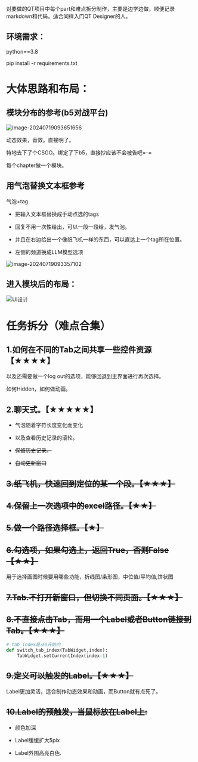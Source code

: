对要做的QT项目中每个part和难点拆分制作，主要是边学边做，顺便记录markdown和代码。适合同样入门QT Designer的人。



## 环境需求：

python==3.8

pip install -r requirements.txt

# 大体思路和布局：

## 模块分布的参考(b5对战平台)

![image-20240719093651656](https://fastly.jsdelivr.net/gh/MrXnneHang/blog_img/BlogHosting/img/24/07/202407190936817.png)

动态效果，音效。直接明了。

特地去下了个CSGO。绑定了下b5，直接抄应该不会被告吧=-=

每个chapter做一个模块。

## 用气泡替换文本框参考

气泡+tag

* 把输入文本框替换成手动点选的tags

* 回复不用一次性给出，可以一段一段给，发气泡。

* 并且在右边给出一个像纸飞机一样的东西，可以直达上一个tag所在位置。
* 左侧的频道换成LLM模型选项

![image-20240719093357102](https://fastly.jsdelivr.net/gh/MrXnneHang/blog_img/BlogHosting/img/24/07/202407190934237.png)



## 进入模块后的布局：

![UI设计](https://fastly.jsdelivr.net/gh/MrXnneHang/blog_img/BlogHosting/img/24/07/202407190958209.jpeg)



# 任务拆分（难点合集）

## 1.如何在不同的Tab之间共享一些控件资源【★★★★】

以及还需要做一个log out的选项，能够回退到主界面进行再次选择。

如何Hidden，如何做动画。

## 2.聊天式。【★★★★★】

* 气泡随着字符长度变化而变化

* 以及查看历史记录的滚轮。
* ~~保留历史记录。~~
* ~~自动更新窗口~~

## ~~3.纸飞机，快速回到定位的某一个段。【★★★】~~

## ~~4.保留上一次选项中的excel路径。【★★】~~

## ~~5.做一个路径选择框。【★】~~

## ~~6.勾选项，如果勾选上，返回True，否则False【★★】~~

用于选择画图时候要用哪些功能，折线图/条形图，中位值/平均值,饼状图

## ~~7.Tab.不打开新窗口，但切换不同页面。【★★★】~~

## ~~8.不直接点击Tab，而用一个Label或者Button链接到Tab。【★★★】~~

```python
# tab_index是从0开始的
def switch_tab_index(TabWidget,index):
    TabWidget.setCurrentIndex(index-1)
```



## ~~9.定义可以触发的Label。【★★★】~~

Label更加灵活，适合制作动态效果和动画，而Button就有点死了。



## ~~10.Label的预触发，当鼠标放在Label上:~~

* 颜色加深

* Label缓缓扩大5pix
* Label外围高亮白色.

